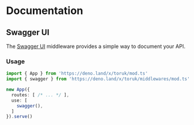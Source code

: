 # Documentation

## Swagger UI <Badge type="warning" text="3rd" />

The [Swagger UI](https://swagger.io/tools/swagger-ui/) middleware provides a simple way to document your API.

### Usage

```ts
import { App } from 'https://deno.land/x/toruk/mod.ts'
import { swagger } from 'https://deno.land/x/toruk/middlewares/mod.ts'

new App({
  routes: [ /* ... */ ],
  use: [
    swagger(),
  ]
}).serve()
```
